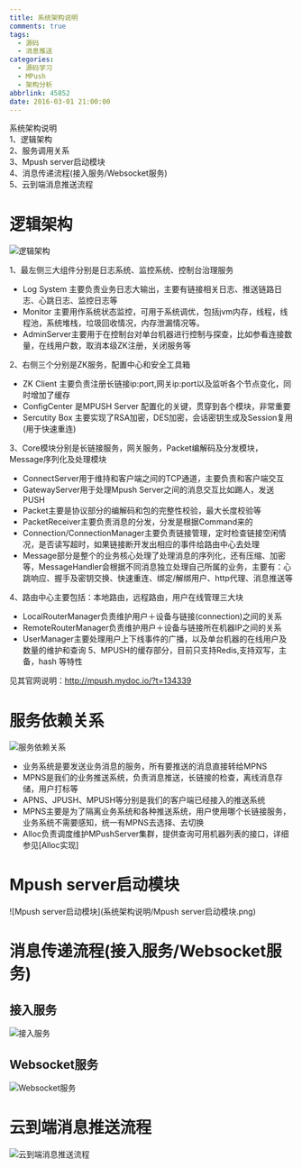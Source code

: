 ```yaml
---
title: 系统架构说明
comments: true
tags:
  - 源码
  - 消息推送
categories:
  - 源码学习
  - MPush
  - 架构分析
abbrlink: 45852
date: 2016-03-01 21:00:00
---
```


系统架构说明  
1、逻辑架构  
2、服务调用关系  
3、Mpush server启动模块  
4、消息传递流程(接入服务/Websocket服务)  
5、云到端消息推送流程  

# 逻辑架构  

![逻辑架构](系统架构说明/逻辑架构.png)  

1、最左侧三大组件分别是日志系统、监控系统、控制台治理服务
* Log System 主要负责业务日志大输出，主要有链接相关日志、推送链路日志、心跳日志、监控日志等
* Monitor 主要用作系统状态监控，可用于系统调优，包括jvm内存，线程，线程池，系统堆栈，垃圾回收情况，内存泄漏情况等。
* AdminServer主要用于在控制台对单台机器进行控制与探查，比如参看连接数量，在线用户数，取消本级ZK注册，关闭服务等

2、右侧三个分别是ZK服务，配置中心和安全工具箱
* ZK Client 主要负责注册长链接ip:port,网关ip:port以及监听各个节点变化，同时增加了缓存
* ConfigCenter 是MPUSH Server 配置化的关键，贯穿到各个模块，非常重要
* Sercutity Box 主要实现了RSA加密，DES加密，会话密钥生成及Session复用(用于快速重连)

3、Core模块分别是长链接服务，网关服务，Packet编解码及分发模块，Message序列化及处理模块
* ConnectServer用于维持和客户端之间的TCP通道，主要负责和客户端交互
* GatewayServer用于处理Mpush Server之间的消息交互比如踢人，发送PUSH
* Packet主要是协议部分的编解码和包的完整性校验，最大长度校验等
* PacketReceiver主要负责消息的分发，分发是根据Command来的
* Connection/ConnectionManager主要负责链接管理，定时检查链接空闲情况，是否读写超时，如果链接断开发出相应的事件给路由中心去处理
* Message部分是整个的业务核心处理了处理消息的序列化，还有压缩、加密等，MessageHandler会根据不同消息独立处理自己所属的业务，主要有：心跳响应、握手及密钥交换、快速重连、绑定/解绑用户、http代理、消息推送等

4、路由中心主要包括：本地路由，远程路由，用户在线管理三大块
* LocalRouterManager负责维护用户＋设备与链接(connection)之间的关系
* RemoteRouterManager负责维护用户＋设备与链接所在机器IP之间的关系
* UserManager主要处理用户上下线事件的广播，以及单台机器的在线用户及数量的维护和查询
5、MPUSH的缓存部分，目前只支持Redis,支持双写，主备，hash 等特性

见其官网说明：http://mpush.mydoc.io/?t=134339

# 服务依赖关系  
![服务依赖关系](系统架构说明/服务依赖关系.png)
* 业务系统是要发送业务消息的服务，所有要推送的消息直接转给MPNS
* MPNS是我们的业务推送系统，负责消息推送，长链接的检查，离线消息存储，用户打标等
* APNS、JPUSH、MPUSH等分别是我们的客户端已经接入的推送系统
* MPNS主要是为了隔离业务系统和各种推送系统，用户使用哪个长链接服务，业务系统不需要感知，统一有MPNS去选择、去切换
* Alloc负责调度维护MPushServer集群，提供查询可用机器列表的接口，详细参见[Alloc实现]

# Mpush server启动模块  
![Mpush server启动模块](系统架构说明/Mpush server启动模块.png)

# 消息传递流程(接入服务/Websocket服务)  
## 接入服务
![接入服务](系统架构说明/接入服务.png)

## Websocket服务
![Websocket服务](系统架构说明/websocket服务.png)


# 云到端消息推送流程  
![云到端消息推送流程](系统架构说明/云到端消息推送流程.png)
